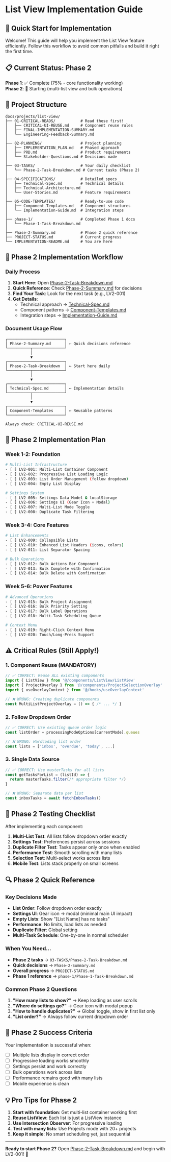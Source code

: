 # List View Implementation Guide

## 🚀 Quick Start for Implementation

Welcome! This guide will help you implement the List View feature efficiently. Follow this workflow to avoid common pitfalls and build it right the first time.

## 📋 Current Status: Phase 2

**Phase 1**: ✅ Complete (75% - core functionality working)  
**Phase 2**: 🚧 Starting (multi-list view and bulk operations)

## 📁 Project Structure

```
docs/projects/list-view/
├── 01-CRITICAL-READS/           # Read these first!
│   ├── CRITICAL-UI-REUSE.md     # Component reuse rules
│   ├── FINAL-IMPLEMENTATION-SUMMARY.md
│   └── Engineering-Feedback-Summary.md
│
├── 02-PLANNING/                 # Project planning
│   ├── IMPLEMENTATION_PLAN.md   # Phased approach
│   ├── PRD.md                   # Product requirements
│   └── Stakeholder-Questions.md # Decisions made
│
├── 03-TASKS/                    # Your daily checklist
│   └── Phase-2-Task-Breakdown.md # Current tasks (Phase 2)
│
├── 04-SPECIFICATIONS/           # Detailed specs
│   ├── Technical-Spec.md        # Technical details
│   ├── Technical-Architecture.md
│   └── User-Stories.md          # Feature requirements
│
├── 05-CODE-TEMPLATES/           # Ready-to-use code
│   ├── Component-Templates.md   # Component structures
│   └── Implementation-Guide.md  # Integration steps
│
├── phase-1/                     # Completed Phase 1 docs
│   └── Phase-1-Task-Breakdown.md
│
├── Phase-2-Summary.md           # Phase 2 quick reference
├── PROJECT-STATUS.md            # Current progress
└── IMPLEMENTATION-README.md     # You are here
```

## 🎯 Phase 2 Implementation Workflow

### Daily Process

1. **Start Here**: Open [Phase-2-Task-Breakdown.md](./03-TASKS/Phase-2-Task-Breakdown.md)
2. **Quick Reference**: Check [Phase-2-Summary.md](./Phase-2-Summary.md) for decisions
3. **Find Your Task**: Look for the next task (e.g., LV2-001)
4. **Get Details**: 
   - Technical approach → [Technical-Spec.md](./04-SPECIFICATIONS/Technical-Spec.md)
   - Component patterns → [Component-Templates.md](./05-CODE-TEMPLATES/Component-Templates.md)
   - Integration steps → [Implementation-Guide.md](./05-CODE-TEMPLATES/Implementation-Guide.md)

### Document Usage Flow

```
┌─────────────────────────┐
│ Phase-2-Summary.md      │ ← Quick decisions reference
└──────────┬──────────────┘
           │
           ▼
┌─────────────────────────┐
│ Phase-2-Task-Breakdown  │ ← Start here daily
└──────────┬──────────────┘
           │
           ▼
┌─────────────────────────┐
│ Technical-Spec.md       │ ← Implementation details
└──────────┬──────────────┘
           │
           ▼
┌─────────────────────────┐
│ Component-Templates     │ ← Reusable patterns
└─────────────────────────┘

Always check: CRITICAL-UI-REUSE.md
```

## 🏃 Phase 2 Implementation Plan

### Week 1-2: Foundation
```bash
# Multi-List Infrastructure
- [ ] LV2-001: Multi-List Container Component
- [ ] LV2-002: Progressive List Loading Logic
- [ ] LV2-003: List Order Management (follow dropdown)
- [ ] LV2-004: Empty List Display

# Settings System
- [ ] LV2-005: Settings Data Model & localStorage
- [ ] LV2-006: Settings UI (Gear Icon + Modal)
- [ ] LV2-007: Multi-List Mode Toggle
- [ ] LV2-008: Duplicate Task Filtering
```

### Week 3-4: Core Features
```bash
# List Enhancements
- [ ] LV2-009: Collapsible Lists
- [ ] LV2-010: Enhanced List Headers (icons, colors)
- [ ] LV2-011: List Separator Spacing

# Bulk Operations
- [ ] LV2-012: Bulk Actions Bar Component
- [ ] LV2-013: Bulk Complete with Confirmation
- [ ] LV2-014: Bulk Delete with Confirmation
```

### Week 5-6: Power Features
```bash
# Advanced Operations
- [ ] LV2-015: Bulk Project Assignment
- [ ] LV2-016: Bulk Priority Setting
- [ ] LV2-017: Bulk Label Operations
- [ ] LV2-018: Multi-Task Scheduling Queue

# Context Menu
- [ ] LV2-019: Right-Click Context Menu
- [ ] LV2-020: Touch/Long-Press Support
```

## ⚠️ Critical Rules (Still Apply!)

### 1. Component Reuse (MANDATORY)
```typescript
// ✅ CORRECT: Reuse ALL existing components
import { ListView } from '@/components/ListView/ListView'
import { ProjectOverlay } from '@/components/ProjectSelectionOverlay'
import { useOverlayContext } from '@/hooks/useOverlayContext'

// ❌ WRONG: Creating duplicate components
const MultiListProjectOverlay = () => { /* ... */ }
```

### 2. Follow Dropdown Order
```typescript
// ✅ CORRECT: Use existing queue order logic
const listOrder = processingModeOptions[currentMode].queues

// ❌ WRONG: Hardcoding list order
const lists = ['inbox', 'overdue', 'today', ...]
```

### 3. Single Data Source
```typescript
// ✅ CORRECT: Use masterTasks for all lists
const getTasksForList = (listId) => {
  return masterTasks.filter(/* appropriate filter */)
}

// ❌ WRONG: Separate data per list
const inboxTasks = await fetchInboxTasks()
```

## 🧪 Phase 2 Testing Checklist

After implementing each component:

1. **Multi-List Test**: All lists follow dropdown order exactly
2. **Settings Test**: Preferences persist across sessions
3. **Duplicate Filter Test**: Tasks appear only once when enabled
4. **Performance Test**: Smooth scrolling with many lists
5. **Selection Test**: Multi-select works across lists
6. **Mobile Test**: Lists stack properly on small screens

## 🔍 Phase 2 Quick Reference

### Key Decisions Made

- **List Order**: Follow dropdown order exactly
- **Settings UI**: Gear icon → modal (minimal main UI impact)
- **Empty Lists**: Show "[List Name] has no tasks"
- **Performance**: No limits, load lists as needed
- **Duplicate Filter**: Global setting
- **Multi-Task Schedule**: One-by-one in normal scheduler

### When You Need...

- **Phase 2 tasks** → `03-TASKS/Phase-2-Task-Breakdown.md`
- **Quick decisions** → `Phase-2-Summary.md`
- **Overall progress** → `PROJECT-STATUS.md`
- **Phase 1 reference** → `phase-1/Phase-1-Task-Breakdown.md`

### Common Phase 2 Questions

1. **"How many lists to show?"** → Keep loading as user scrolls
2. **"Where do settings go?"** → Gear icon with modal popup
3. **"How to handle duplicates?"** → Global toggle, show in first list only
4. **"List order?"** → Always follow current dropdown order

## 🎯 Phase 2 Success Criteria

Your implementation is successful when:

- [ ] Multiple lists display in correct order
- [ ] Progressive loading works smoothly
- [ ] Settings persist and work correctly
- [ ] Bulk operations work across lists
- [ ] Performance remains good with many lists
- [ ] Mobile experience is clean

## 💡 Pro Tips for Phase 2

1. **Start with foundation**: Get multi-list container working first
2. **Reuse ListView**: Each list is just a ListView instance
3. **Use Intersection Observer**: For progressive loading
4. **Test with many lists**: Use Projects mode with 20+ projects
5. **Keep it simple**: No smart scheduling yet, just sequential

---

**Ready to start Phase 2?** Open [Phase-2-Task-Breakdown.md](./03-TASKS/Phase-2-Task-Breakdown.md) and begin with LV2-001! 🚀